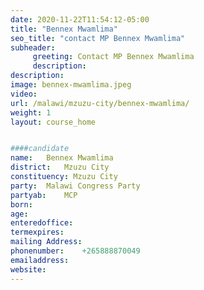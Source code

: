 ```yaml
---
date: 2020-11-22T11:54:12-05:00
title: "Bennex Mwamlima"
seo_title: "contact MP Bennex Mwamlima"
subheader:
     greeting: Contact MP Bennex Mwamlima
     description: 
description: 
image: bennex-mwamlima.jpeg
video: 
url: /malawi/mzuzu-city/bennex-mwamlima/
weight: 1
layout: course_home


####candidate
name:	Bennex Mwamlima
district:	Mzuzu City
constituency: Mzuzu City
party:	Malawi Congress Party
partyab:	MCP
born:
age: 
enteredoffice:	
termexpires:	
mailing Address:
phonenumber:	+265888870049
emailaddress:	
website:	
---
```



